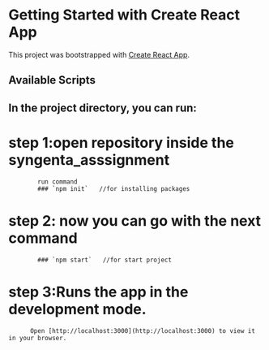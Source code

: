 # Getting Started with Create React App

This project was bootstrapped with [Create React App](https://github.com/facebook/create-react-app).

## Available Scripts

## In the project directory, you can run:

# step 1:open repository inside the syngenta_asssignment
            run command 
            ### `npm init`   //for installing packages 
# step 2: now you can go with the next command
            ### `npm start`   //for start project
# step 3:Runs the app in the development mode.
          Open [http://localhost:3000](http://localhost:3000) to view it in your browser.
